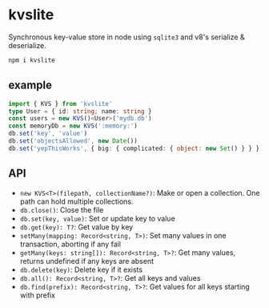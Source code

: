 # kvslite

Synchronous key-value store in node using `sqlite3` and v8's serialize & deserialize.

```sh
npm i kvslite
```

## example

```ts
import { KVS } from 'kvslite'
type User = { id: string; name: string }
const users = new KVS()<User>('mydb.db')
const memoryDb = new KVS(':memory:')
db.set('key', 'value')
db.set('objectsAllowed', new Date())
db.set('yepThisWorks', { big: { complicated: { object: new Set() } } })
```

## API

-   `new KVS<T>(filepath, collectionName?)`: Make or open a collection. One path can hold multiple collections.
-   `db.close()`: Close the file
-   `db.set(key, value)`: Set or update key to value
-   `db.get(key): T?`: Get value by key
-   `setMany(mapping: Record<string, T>)`: Set many values in one transaction, aborting if any fail
-   `getMany(keys: string[]): Record<string, T>?`: Get many values, returns undefined if any keys are absent
-   `db.delete(key)`: Delete key if it exists
-   `db.all(): Record<string, T>?`: Get all keys and values
-   `db.find(prefix): Record<string, T>?`: Get values for all keys starting with prefix
